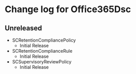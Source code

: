 # Change log for Office365Dsc

## Unreleased

* SCRetentionCompliancePolicy
  * Initial Release
* SCRetentionComplianceRule
  * Initial Release
* SCSupervisoryReviewPolicy
  * Initial Release
